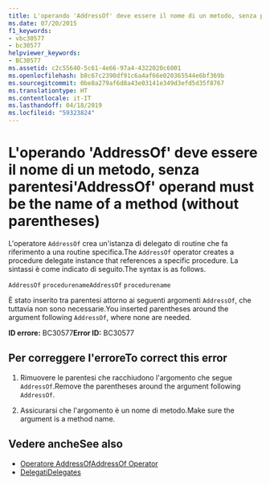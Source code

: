 ```yaml
---
title: L'operando 'AddressOf' deve essere il nome di un metodo, senza parentesi
ms.date: 07/20/2015
f1_keywords:
- vbc30577
- bc30577
helpviewer_keywords:
- BC30577
ms.assetid: c2c55640-5c61-4e66-97a4-4322020c6001
ms.openlocfilehash: b8c67c2390df91c6a4af66e020365544e6bf369b
ms.sourcegitcommit: 0be8a279af6d8a43e03141e349d3efd5d35f8767
ms.translationtype: HT
ms.contentlocale: it-IT
ms.lasthandoff: 04/18/2019
ms.locfileid: "59323824"
---
```

# <a name="addressof-operand-must-be-the-name-of-a-method-without-parentheses"></a><span data-ttu-id="26061-102">L'operando 'AddressOf' deve essere il nome di un metodo, senza parentesi</span><span class="sxs-lookup"><span data-stu-id="26061-102">'AddressOf' operand must be the name of a method (without parentheses)</span></span>
<span data-ttu-id="26061-103">L'operatore `AddressOf` crea un'istanza di delegato di routine che fa riferimento a una routine specifica.</span><span class="sxs-lookup"><span data-stu-id="26061-103">The `AddressOf` operator creates a procedure delegate instance that references a specific procedure.</span></span> <span data-ttu-id="26061-104">La sintassi è come indicato di seguito.</span><span class="sxs-lookup"><span data-stu-id="26061-104">The syntax is as follows.</span></span>  
  
 <span data-ttu-id="26061-105">`AddressOf` `procedurename`</span><span class="sxs-lookup"><span data-stu-id="26061-105">`AddressOf` `procedurename`</span></span>  
  
 <span data-ttu-id="26061-106">È stato inserito tra parentesi attorno ai seguenti argomenti `AddressOf`, che tuttavia non sono necessarie.</span><span class="sxs-lookup"><span data-stu-id="26061-106">You inserted parentheses around the argument following `AddressOf`, where none are needed.</span></span>  
  
 <span data-ttu-id="26061-107">**ID errore:** BC30577</span><span class="sxs-lookup"><span data-stu-id="26061-107">**Error ID:** BC30577</span></span>  
  
## <a name="to-correct-this-error"></a><span data-ttu-id="26061-108">Per correggere l'errore</span><span class="sxs-lookup"><span data-stu-id="26061-108">To correct this error</span></span>  
  
1. <span data-ttu-id="26061-109">Rimuovere le parentesi che racchiudono l'argomento che segue `AddressOf`.</span><span class="sxs-lookup"><span data-stu-id="26061-109">Remove the parentheses around the argument following `AddressOf`.</span></span>  
  
2. <span data-ttu-id="26061-110">Assicurarsi che l'argomento è un nome di metodo.</span><span class="sxs-lookup"><span data-stu-id="26061-110">Make sure the argument is a method name.</span></span>  
  
## <a name="see-also"></a><span data-ttu-id="26061-111">Vedere anche</span><span class="sxs-lookup"><span data-stu-id="26061-111">See also</span></span>

- [<span data-ttu-id="26061-112">Operatore AddressOf</span><span class="sxs-lookup"><span data-stu-id="26061-112">AddressOf Operator</span></span>](../../../visual-basic/language-reference/operators/addressof-operator.md)
- [<span data-ttu-id="26061-113">Delegati</span><span class="sxs-lookup"><span data-stu-id="26061-113">Delegates</span></span>](../../../visual-basic/programming-guide/language-features/delegates/index.md)
